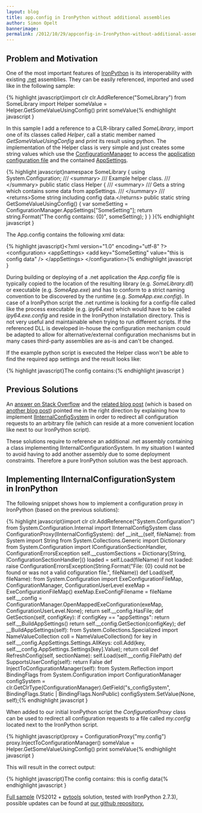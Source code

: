```yaml
---
layout: blog
title: app.config in IronPython without additional assemblies
author: Simon Opelt
bannerimage: 
permalink: /2012/10/29/appconfig-in-IronPython-without-additional-assemblies
---
```


<h2 xmlns="http://www.w3.org/1999/xhtml">Problem and Motivation</h2><p xmlns="http://www.w3.org/1999/xhtml">One of the most important features of <a href="http://ironpython.net/" title="IronPython" target="_blank">IronPython</a> is its interoperability with existing <a href="http://www.microsoft.com/net" title=".net" target="_blank">.net</a> assemblies. They can be easily referenced, imported and used like in the following sample:</p>{% highlight javascript}import clr&#xA;clr.AddReference(&quot;SomeLibrary&quot;)&#xA;from SomeLibrary import Helper&#xA;&#xA;someValue = Helper.GetSomeValueUsingConfig()&#xA;print someValue{% endhighlight javascript }<p xmlns="http://www.w3.org/1999/xhtml">In this sample I add a reference to a CLR-library called <em>SomeLibrary</em>, import one of its classes called <em>Helper</em>, call a static member named <em>GetSomeValueUsingConfig</em> and <em>print</em> its result using python. The implementation of the Helper class is very simple and just creates some string values which use the <a href="http://msdn.microsoft.com/library/system.configuration.configurationmanager.aspx" title="ConfigurationManager" target="_blank">ConfigurationManager</a> to access the <a href="http://msdn.microsoft.com/library/1xtk877y.aspx" title="application configuration file" target="_blank">application configuration file</a> and the contained <a href="http://msdn.microsoft.com/library/system.configuration.appsettingssection.aspx" title="AppSettings" target="_blank">AppSettings</a>.</p>{% highlight javascript}namespace SomeLibrary&#xA;{&#xA;    using System.Configuration;&#xA;&#xA;    /// &lt;summary&gt;&#xA;    /// Example helper class.&#xA;    /// &lt;/summary&gt;&#xA;    public static class Helper&#xA;    {&#xA;        /// &lt;summary&gt;&#xA;        /// Gets a string which contains some data from appSettings.&#xA;        /// &lt;/summary&gt;&#xA;        /// &lt;returns&gt;Some string including config data.&lt;/returns&gt;&#xA;        public static string GetSomeValueUsingConfig()&#xA;        {&#xA;            var someSetting = ConfigurationManager.AppSettings[&quot;SomeSetting&quot;];&#xA;            return string.Format(&quot;The config contains: {0}&quot;, someSetting);&#xA;        }&#xA;    }&#xA;}{% endhighlight javascript }<p xmlns="http://www.w3.org/1999/xhtml">The App.config contains the following xml data:</p>{% highlight javascript}&lt;?xml version=&quot;1.0&quot; encoding=&quot;utf-8&quot; ?&gt;&#xA;&lt;configuration&gt;&#xA;    &lt;appSettings&gt;&#xA;        &lt;add key=&quot;SomeSetting&quot; value=&quot;this is config data&quot; /&gt;&#xA;    &lt;/appSettings&gt;&#xA;&lt;/configuration&gt;{% endhighlight javascript }<p xmlns="http://www.w3.org/1999/xhtml">During building or deploying of a .net application the <em>App.config</em> file is typically copied to the location of the resulting library (e.g. <em>SomeLibrary.dll</em>) or executable (e.g. <em>SomeApp.exe</em>) and has to conform to a strict naming convention to be discovered by the runtime (e.g. <em>SomeApp.exe.config</em>). In case of a IronPython script the .net runtime is looking for a config-file called like the process executable (e.g. <em>ipy64.exe</em>) which would have to be called <em>ipy64.exe.config</em> and reside in the IronPython installation directory. This is not very useful and maintainable when trying to run different scripts. If the referenced DLL is developed in-house the configuration mechanism could be adapted to allow for alternative/external configuration mechanisms but in many cases third-party assemblies are as-is and can't be changed.</p><p xmlns="http://www.w3.org/1999/xhtml">If the example python script is executed the Helper class won't be able to find the required app settings and the result looks like:</p>{% highlight javascript}The config contains:{% endhighlight javascript }<h2 xmlns="http://www.w3.org/1999/xhtml">Previous Solutions</h2><p xmlns="http://www.w3.org/1999/xhtml">An <a href="http://stackoverflow.com/a/8785980/468244" title="answer on Stack Overflow" target="_blank">answer on Stack Overflow</a> and the <a href="http://technomosh.blogspot.co.at/2012/01/using-appconfig-in-ironpython.html" title="related blog post" target="_blank">related blog post</a> (which is based on <a href="http://tomestephens.com/2011/02/making-ironpython-work-overriding-the-configurationmanager" title="another blog post" target="_blank">another blog post</a>) pointed me in the right direction by explaining how to implement <a href="http://msdn.microsoft.com/library/system.configuration.internal.iinternalconfigsystem.aspx" title="IInternalConfigSystem" target="_blank">IInternalConfigSystem</a> in order to redirect all configuration requests to an arbitrary file (which can reside at a more convenient location like next to our IronPython script).</p><p xmlns="http://www.w3.org/1999/xhtml">These solutions require to reference an additional .net assembly containing a class implementing IInternalConfigurationSystem. In my situation I wanted to avoid having to add another assembly due to some deployment constraints. Therefore a pure IronPython solution was the best approach.</p><h2 xmlns="http://www.w3.org/1999/xhtml">Implementing IInternalConfigurationSystem in IronPython</h2><p xmlns="http://www.w3.org/1999/xhtml">The following snippet shows how to implement a configuration proxy in IronPython (based on the previous solutions):</p>{% highlight javascript}import clr&#xA;clr.AddReference(&quot;System.Configuration&quot;)&#xA;from System.Configuration.Internal import IInternalConfigSystem&#xA;class ConfigurationProxy(IInternalConfigSystem):&#xA;    def __init__(self, fileName):&#xA;        from System import String&#xA;        from System.Collections.Generic import Dictionary&#xA;        from System.Configuration import IConfigurationSectionHandler, ConfigurationErrorsException&#xA;        self.__customSections = Dictionary[String, IConfigurationSectionHandler]()&#xA;        loaded = self.Load(fileName)&#xA;        if not loaded:&#xA;            raise ConfigurationErrorsException(String.Format(&quot;File: {0} could not be found or was not a valid cofiguration file.&quot;, fileName))&#xA;&#xA;    def Load(self, fileName):&#xA;        from System.Configuration import ExeConfigurationFileMap, ConfigurationManager, ConfigurationUserLevel&#xA;        exeMap = ExeConfigurationFileMap()&#xA;        exeMap.ExeConfigFilename = fileName&#xA;        self.__config = ConfigurationManager.OpenMappedExeConfiguration(exeMap, ConfigurationUserLevel.None);&#xA;        return self.__config.HasFile;&#xA;    &#xA;    def GetSection(self, configKey):&#xA;        if configKey == &quot;appSettings&quot;:&#xA;            return self.__BuildAppSettings()&#xA;        return self.__config.GetSection(configKey);&#xA;    &#xA;    def __BuildAppSettings(self):&#xA;        from System.Collections.Specialized import NameValueCollection&#xA;        coll = NameValueCollection()&#xA;        for key in self.__config.AppSettings.Settings.AllKeys:&#xA;            coll.Add(key, self.__config.AppSettings.Settings[key].Value);&#xA;        return coll&#xA;&#xA;    def RefreshConfig(self, sectionName):&#xA;        self.Load(self.__config.FilePath)&#xA;        &#xA;    def SupportsUserConfig(self):&#xA;        return False&#xA;    &#xA;    def InjectToConfigurationManager(self):&#xA;        from System.Reflection import BindingFlags&#xA;        from System.Configuration import ConfigurationManager&#xA;        configSystem = clr.GetClrType(ConfigurationManager).GetField(&quot;s_configSystem&quot;, BindingFlags.Static | BindingFlags.NonPublic)&#xA;        configSystem.SetValue(None, self);{% endhighlight javascript }<p xmlns="http://www.w3.org/1999/xhtml">When added to our initial IronPython script the <em>ConfigurationProxy</em> class can be used to redirect all configuration requests to a file called <em>my.config</em> located next to the IronPython script.</p>{% highlight javascript}proxy = ConfigurationProxy(&quot;my.config&quot;)&#xA;proxy.InjectToConfigurationManager()&#xA;&#xA;someValue = Helper.GetSomeValueUsingConfig()&#xA;print someValue{% endhighlight javascript }<p xmlns="http://www.w3.org/1999/xhtml">This will result in the correct output:</p>{% highlight javascript}The config contains: this is config data{% endhighlight javascript }<p xmlns="http://www.w3.org/1999/xhtml">
  <a href="{{site.baseurl}}/images/blog/2012/10/UseLibraryWithAppConfig.1.zip" title="Full sample">Full sample</a> (VS2012 + <a href="http://pytools.codeplex.com" title="pytools" target="_blank">pytools</a> solution, tested with IronPython 2.7.3), possible updates can be found at <a href="https://github.com/software-architects/blogsamples/tree/master/UseLibraryWithAppConfig" target="_blank">our github repository.</a></p>